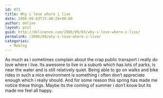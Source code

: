 ```yaml
---
id: 871
title: Why i love where i live
date: 2006-09-03T15:40:29+00:00
author: deline
layout: post
guid: http://delineneo.com/2006/09/03/why-i-love-where-i-live/
permalink: /2006/09/why-i-love-where-i-live/
categories:
  - Moblog
---
```

As much as i sometimes complain about the crap public transport i really do love where i live. Its awesome to live in a suburb which has lots of parks, is near the water and is still relatively quiet. Being able to go on walks and bike rides in such a nice environment is something i often don&#8217;t appreciate enough which i really should. And for some reason this spring has made me notice these things. Maybe its the coming of summer i don&#8217;t know but its made me feel all happy.
